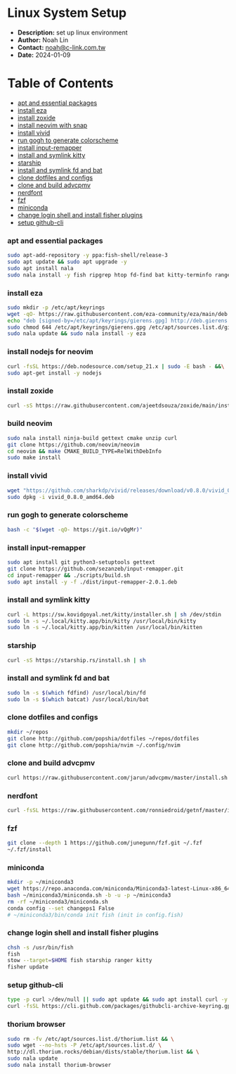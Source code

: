 # Linux System Setup
- __Description:__ set up linux environment
- __Author:__ Noah Lin
- __Contact:__ noah@c-link.com.tw
- __Date:__ 2024-01-09

# Table of Contents
  * [apt and essential packages](#apt-and-essential-packages)
  * [install eza](#install-eza)
  * [install zoxide](#install-zoxide)
  * [install neovim with snap](#install-neovim-with-snap)
  * [install vivid](#install-vivid)
  * [run gogh to generate colorscheme](#run-gogh-to-generate-colorscheme)
  * [install input-remapper](#install-input-remapper)
  * [install and symlink kitty](#install-and-symlink-kitty)
  * [starship](#starship)
  * [install and symlink fd and bat](#install-and-symlink-fd-and-bat)
  * [clone dotfiles and configs](#clone-dotfiles-and-configs)
  * [clone and build advcpmv](#clone-and-build-advcpmv)
  * [nerdfont](#nerdfont)
  * [fzf](#fzf)
  * [miniconda](#miniconda)
  * [change login shell and install fisher plugins](#change-login-shell-and-install-fisher-plugins)
  * [setup github-cli](#setup-github-cli)

### apt and essential packages
```bash
sudo apt-add-repository -y ppa:fish-shell/release-3
sudo apt update && sudo apt upgrade -y
sudo apt install nala
sudo nala install -y fish ripgrep htop fd-find bat kitty-terminfo ranger curl stow gpg gnome-tweaks gnome-shell-extension-manager tldr fcitx5 fcitx5-chewing golang
```
### install eza
```bash
sudo mkdir -p /etc/apt/keyrings
wget -qO- https://raw.githubusercontent.com/eza-community/eza/main/deb.asc | sudo gpg --dearmor -o /etc/apt/keyrings/gierens.gpg
echo "deb [signed-by=/etc/apt/keyrings/gierens.gpg] http://deb.gierens.de stable main" | sudo tee /etc/apt/sources.list.d/gierens.list
sudo chmod 644 /etc/apt/keyrings/gierens.gpg /etc/apt/sources.list.d/gierens.list
sudo nala update && sudo nala install -y eza
```
### install nodejs for neovim
```bash
curl -fsSL https://deb.nodesource.com/setup_21.x | sudo -E bash - &&\
sudo apt-get install -y nodejs
```
### install zoxide
```bash
curl -sS https://raw.githubusercontent.com/ajeetdsouza/zoxide/main/install.sh | bash
```
### build neovim
```bash
sudo nala install ninja-build gettext cmake unzip curl
git clone https://github.com/neovim/neovim
cd neovim && make CMAKE_BUILD_TYPE=RelWithDebInfo
sudo make install
```
### install vivid
```bash
wget "https://github.com/sharkdp/vivid/releases/download/v0.8.0/vivid_0.8.0_amd64.deb"
sudo dpkg -i vivid_0.8.0_amd64.deb
```
### run gogh to generate colorscheme
```bash
bash -c "$(wget -qO- https://git.io/vQgMr)"
```
### install input-remapper
```bash
sudo apt install git python3-setuptools gettext
git clone https://github.com/sezanzeb/input-remapper.git
cd input-remapper && ./scripts/build.sh
sudo apt install -y -f ./dist/input-remapper-2.0.1.deb
```
### install and symlink kitty
```bash
curl -L https://sw.kovidgoyal.net/kitty/installer.sh | sh /dev/stdin
sudo ln -s ~/.local/kitty.app/bin/kitty /usr/local/bin/kitty
sudo ln -s ~/.local/kitty.app/bin/kitten /usr/local/bin/kitten
```
### starship
```bash
curl -sS https://starship.rs/install.sh | sh
```
### install and symlink fd and bat
```bash
sudo ln -s $(which fdfind) /usr/local/bin/fd
sudo ln -s $(which batcat) /usr/local/bin/bat
```
### clone dotfiles and configs
```bash
mkdir ~/repos
git clone http://github.com/popshia/dotfiles ~/repos/dotfiles
git clone http://github.com/popshia/nvim ~/.config/nvim
```
### clone and build advcpmv
```bash
curl https://raw.githubusercontent.com/jarun/advcpmv/master/install.sh --create-dirs -o ./advcpmv/install.sh && cd advcpmv && sh install.sh
```
### nerdfont
```bash
curl -fsSL https://raw.githubusercontent.com/ronniedroid/getnf/master/install.sh | bash
```
### fzf
```bash
git clone --depth 1 https://github.com/junegunn/fzf.git ~/.fzf
~/.fzf/install
```
### miniconda
```bash
mkdir -p ~/miniconda3
wget https://repo.anaconda.com/miniconda/Miniconda3-latest-Linux-x86_64.sh -O ~/miniconda3/miniconda.sh
bash ~/miniconda3/miniconda.sh -b -u -p ~/miniconda3
rm -rf ~/miniconda3/miniconda.sh
conda config --set changeps1 False
# ~/miniconda3/bin/conda init fish (init in config.fish)
```
### change login shell and install fisher plugins
```bash
chsh -s /usr/bin/fish
fish
stow --target=$HOME fish starship ranger kitty
fisher update
```
### setup github-cli
```bash
type -p curl >/dev/null || sudo apt update && sudo apt install curl -y
curl -fsSL https://cli.github.com/packages/githubcli-archive-keyring.gpg | sudo dd of=/usr/share/keyrings/githubcli-archive-keyring.gpg && sudo chmod go+r /usr/share/keyrings/githubcli-archive-keyring.gpg && echo "deb [arch=$(dpkg --print-architecture) signed-by=/usr/share/keyrings/githubcli-archive-keyring.gpg] https://cli.github.com/packages stable main" | sudo tee /etc/apt/sources.list.d/github-cli.list > /dev/null && sudo nala update && sudo nala install gh -y
```
### thorium browser
```bash
sudo rm -fv /etc/apt/sources.list.d/thorium.list && \
sudo wget --no-hsts -P /etc/apt/sources.list.d/ \
http://dl.thorium.rocks/debian/dists/stable/thorium.list && \
sudo nala update
sudo nala install thorium-browser
```
